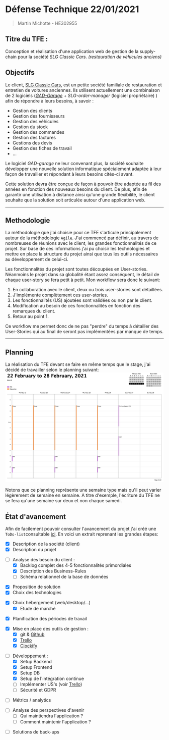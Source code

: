 
# Défense Technique 22/01/2021

>Martin Michotte - HE302955
## Titre du TFE : 
Conception et réalisation d'une application web de gestion de la supply-chain pour la société *SLG Classic Cars. (restauration de véhicules anciens)*

## Objectifs
Le client, [SLG Classic Cars](https://www.slgcars.be), est un petite société familiale de restauration et entretien de voitures anciennes. Ils utilisent actuellement une combinaison de 2 logiciels (*[GAD-Garage](https://www.logiciel-garage.fr)* + *SLG-order-manager* (logiciel propriétaire) ) afin de répondre à leurs besoins, à savoir :
* Gestion des clients
* Gestion des fournisseurs
* Gestion des véhicules
* Gestion du stock
* Gestion des commandes 
* Gestion des factures 
* Gestions des devis 
* Gestion des fiches de travail
* ... 

Le logiciel *GAD-garage* ne leur convenant plus, la société souhaite développer une nouvelle solution informatique spécialement adaptée à leur façon de travailler et répondant à leurs besoins cités-ci avant. 

Cette solution devra être conçue de façon à pouvoir être adaptée au fil des années en fonction des nouveaux besoins du client. De plus, afin de garantir une utilisation à distance ainsi qu'une grande flexibilité, le client souhaite que la solution soit articulée autour d'une application web. 

--- 

## Methodologie

La méthodologie que j'ai choisie pour ce TFE s'articule principalement autour de la méthodologie `Agile`. J'ai commencé par définir, au travers de nombreuses de réunions avec le client, les grandes fonctionnalités de ce projet. Sur base de ces informations j'ai pu choisir les technologies et mettre en place la structure du projet ainsi que tous les outils nécessaires au développement de celui-ci. 

Les fonctionnalités du projet sont toutes découpées en User-stories. Néanmoins le projet dans sa globalité étant assez conséquent, le détail de chaque user-story se fera petit à petit. Mon workflow sera donc le suivant: 
1. En collaboration avec le client, deux ou trois user-stories sont détaillées.
2. J'implémente complètement ces user-stories.
3. Les fonctionnalités (US) ajoutées sont validées ou non par le client.
4. Modification au besoin de ces fonctionnalités en fonction des remarques du client.
5. Retour au point 1. 

Ce workflow me permet donc de ne pas "perdre" du temps à détailler des User-Stories qui au final de seront pas implémentées par manque de temps. 

--- 

## Planning
La réalisation du TFE devant se faire en même temps que le stage, j'ai décidé de travailler selon le planning suivant: 
![planning-semaine](img/other/semaine-type.png)

Notons que ce planning représente une semaine type mais qu'il peut varier légèrement de semaine en semaine. A titre d'exemple, l'écriture du TFE ne se fera qu'une semaine sur deux et non chaque samedi. 

<div style="page-break-after: always;"></div>

## État d'avancement 
Afin de facilement pouvoir consulter l'avancement du projet j'ai créé une `ToDo-list`consultable [ici](https://github.com/MMichotte/SLG_APP/blob/master/docs/ToDo.md). En voici un extrait reprenant les grandes étapes:
- [X] Description de la société (client)
- [X] Description du projet
>
- [ ] Analyse des besoin du client :
  - [X] Backlog complet des 4-5 fonctionnalités primordiales 
  - [X] Description des Business-Rules
  - [ ] Schéma relationnel de la base de données
>
- [X] Proposition de solution 
- [X] Choix des technologies 
>
- [X] Choix hébergement (web/desktop/...)
  - [X] Etude de marché
>
- [X] Planification des périodes de travail 
>
- [X] Mise en place des outils de gestion :
  - [X] git & [Github](https://github.com/MMichotte/SLG_APP)
  - [X] [Trello](https://trello.com/b/jxYKBrWG)
  - [X] [Clockify](https://clockify.me/shared/5faa54597454944cb39a6c64)
>
- [ ] Développement :
  - [X] Setup Backend
  - [X] Setup Frontend
  - [X] Setup DB
  - [X] Setup de l'intégration continue
  - [ ] Implémenter US's (voir [Trello](https://trello.com/b/jxYKBrWG))
  - [ ] Sécurité et GDPR
>
- [ ] Métrics / analytics 
>
- [ ] Analyse des perspectives d'avenir 
  - [ ] Qui maintiendra l'application ?
  - [ ] Comment maintenir l'application ? 
>
- [ ] Solutions de back-ups 
